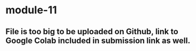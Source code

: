 # module-11

## File is too big to be uploaded on Github, link to Google Colab included in submission link as well.
